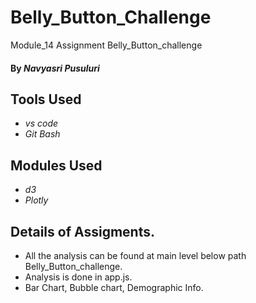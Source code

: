 # Belly_Button_Challenge
Module_14 Assignment  Belly_Button_challenge


#### By _**Navyasri Pusuluri**_

## Tools Used

* _vs code_
* _Git Bash_

## Modules Used

* _d3_
* _Plotly_



## Details of Assigments.

* All the analysis can be found at  main level below path Belly_Button_challenge.
* Analysis is done in app.js.
* Bar Chart, Bubble chart, Demographic Info.

